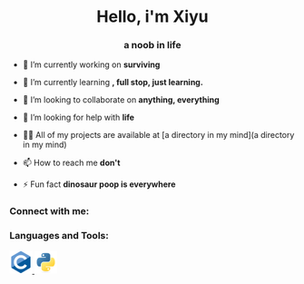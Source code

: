 <h1 align="center">Hello, i'm Xiyu</h1>
<h3 align="center">a noob in life</h3>

- 🔭 I’m currently working on **surviving**

- 🌱 I’m currently learning **, full stop, just learning.**

- 👯 I’m looking to collaborate on **anything, everything**

- 🤝 I’m looking for help with **life**

- 👨‍💻 All of my projects are available at [a directory in my mind](a directory in my mind)

- 📫 How to reach me **don't**

- ⚡ Fun fact **dinosaur poop is everywhere**

<h3 align="left">Connect with me:</h3>
<p align="left">
</p>

<h3 align="left">Languages and Tools:</h3>
<p align="left"> <a href="https://www.cprogramming.com/" target="_blank" rel="noreferrer"> <img src="https://raw.githubusercontent.com/devicons/devicon/master/icons/c/c-original.svg" alt="c" width="40" height="40"/> </a> <a href="https://www.python.org" target="_blank" rel="noreferrer"> <img src="https://raw.githubusercontent.com/devicons/devicon/master/icons/python/python-original.svg" alt="python" width="40" height="40"/> </a> </p>
